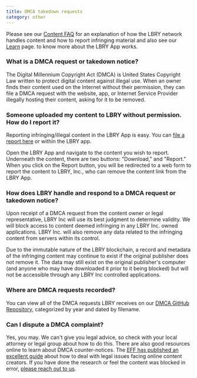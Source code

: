 ```yaml
---
title: DMCA takedown requests
category: other
---
```

Please see our [Content FAQ](https://lbry.io/faq/content) for an explanation of how the LBRY network handles content and how to report infringing material and also see our [Learn](https://lbry.io/learn) page. to know more about the LBRY App works.

### What is a DMCA request or takedown notice?

The Digital Millennium Copyright Act (DMCA) is United States Copyright Law written to protect digital content against illegal use. When an owner finds their content used on the Internet without their permission, they can file a DMCA request with the website, app, or Internet Service Provider illegally hosting their content, asking for it to be removed.

### Someone uploaded my content to LBRY without permission. How do I report it?

Reporting infringing/illegal content in the LBRY App is easy. You can [file a report here](https://lbry.io/dmca) or within the LBRY app. 

Open the LBRY App and navigate to the content you wish to report. Underneath the content, there are two buttons: "Download," and "Report." When you click on the Report button, you will be redirected to a web form to report the content to LBRY, Inc., who can remove the content link from the LBRY App. 

### How does LBRY handle and respond to a DMCA request or takedown notice?

Upon receipt of a DMCA request from the content owner or legal representative, LBRY Inc will use its best judgment to determine validity. We will block access to content deemed infringing in any LBRY Inc. owned applications. LBRY Inc. will also remove any data related to the infringing content from servers within its control. 

Due to the immutable nature of the LBRY blockchain, a record and metadata of the infringing content may continue to exist if the original publisher does not remove it. The data may still exist on the original publisher's computer (and anyone who may have downloaded it prior to it being blocked) but will not be accessible through any LBRY Inc controlled applications.  

### Where are DMCA requests recorded?

You can view all of the DMCA requests LBRY receives on our [DMCA GitHub Repository](https://github.com/lbryio/dmca), categorized by year and dated by filename. 

### Can I dispute a DMCA complaint?

Yes, you may. We can't give you legal advice, so check with your local attorney or legal group about how to do this. There are also good resources online to learn about DMCA counter-notices. The [EFF has published an excellent guide](https://www.eff.org/issues/intellectual-property/guide-to-youtube-removals) about how to deal with legal issues facing online content creators. If you have done the research or feel the content was blocked in error, [please reach out to us](mailto:help@lbry.io). 
